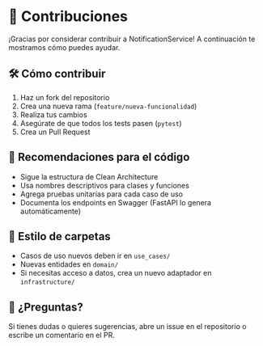# 🙌 Contribuciones

¡Gracias por considerar contribuir a NotificationService! A continuación te mostramos cómo puedes ayudar.

## 🛠 Cómo contribuir

1. Haz un fork del repositorio
2. Crea una nueva rama (`feature/nueva-funcionalidad`)
3. Realiza tus cambios
4. Asegúrate de que todos los tests pasen (`pytest`)
5. Crea un Pull Request

## 🧪 Recomendaciones para el código

- Sigue la estructura de Clean Architecture
- Usa nombres descriptivos para clases y funciones
- Agrega pruebas unitarias para cada caso de uso
- Documenta los endpoints en Swagger (FastAPI lo genera automáticamente)

## 📂 Estilo de carpetas

- Casos de uso nuevos deben ir en `use_cases/`
- Nuevas entidades en `domain/`
- Si necesitas acceso a datos, crea un nuevo adaptador en `infrastructure/`

## 💬 ¿Preguntas?

Si tienes dudas o quieres sugerencias, abre un issue en el repositorio o escribe un comentario en el PR.